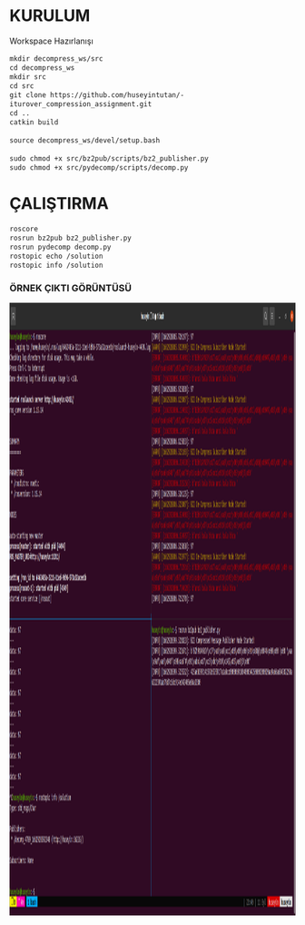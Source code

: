 # KURULUM

Workspace Hazırlanışı

```
mkdir decompress_ws/src
cd decompress_ws
mkdir src
cd src
git clone https://github.com/huseyintutan/-iturover_compression_assignment.git
cd ..
catkin build

source decompress_ws/devel/setup.bash

sudo chmod +x src/bz2pub/scripts/bz2_publisher.py
sudo chmod +x src/pydecomp/scripts/decomp.py

```
# ÇALIŞTIRMA

```
roscore
rosrun bz2pub bz2_publisher.py
rosrun pydecomp decomp.py 
rostopic echo /solution
rostopic info /solution
```
### ÖRNEK ÇIKTI GÖRÜNTÜSÜ
<div align="center">
<img src="github.png" width="1920" height="1080" />
</div>
